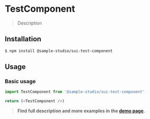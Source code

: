 # TestComponent

> Description

<!-- ![](./assets/preview.png) -->

## Installation

```sh
$ npm install @sample-studio/sui-test-component
```

## Usage

### Basic usage
```js
import TestComponent from '@sample-studio/sui-test-component'

return (<TestComponent />)
```


> **Find full description and more examples in the [demo page](#).**